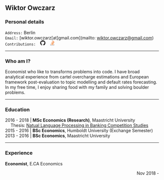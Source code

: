 ## Wiktor Owczarz

### Personal details

`Address:` Berlin  
`Email:` [wiktor.owczarz[at]gmail.com](mailto: wiktor.owczarz@gmail.com)  
`Contributions:` &ensp; [<img src="./images/GitHub-Mark-32px.png" height="17">](https://github.com/ln-P) &ensp; [<img src="./images/so-image.png" height="17">](https://stackoverflow.com/users/5856119/an-economist?tab=profile)  


___

### Who am I?

Economist who like to transforms problems into code. I have broad analytical experience from cartel overcharge estimations and European framework post-evaluation to topic modelling and default rates forecasting. In my free time, I enjoy sharing food with my family and solving boulder problems.

___

### Education  

2016 - 2018 | **MSc Economics (Research)**, Maastricht University  
 &emsp;  Thesis: [Natual Language Processing in Banking Competition Studies](https://github.com/ln-P/MasterThesis)  
2015 - 2016 | **BSc Economics**, Humboldt University (Exchange Semester)  
2013 - 2016 | **BSc Economics**, Maastricht University  

___

### Experience 

**Economist**, E.CA Economics <div style="text-align: right"> Nov 2018 - </div>

